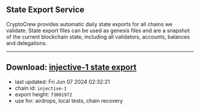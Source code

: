 ## State Export Service
CryptoCrew provides automatic daily state exports for all chains we validate. State export files can be used as genesis files and are a snapshot of the current blockchain state, including all validators, accounts, balances and delegations.

---
**Download: [injective-1 state export](https://dl-eu2.ccvalidators.com/SERVICE/injective/injective-1_export_73001972.json)**
---

- last updated: Fri Jun 07 2024 02:32:21
- chain id: `injective-1`
- export height: `73001972`
- use for: airdrops, local tests, chain recovery
